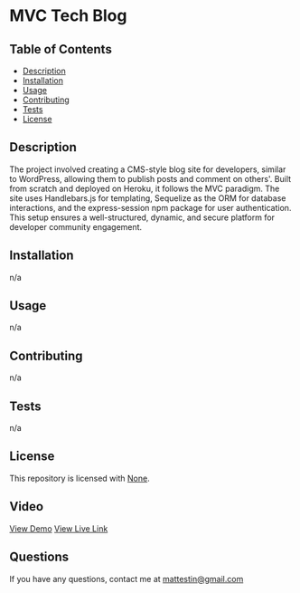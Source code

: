 # MVC Tech Blog

[//]: # (  [![License: None]&#40;https://img.shields.io/badge/license-Unlicense-blue.svg&#41;]&#40;http://unlicense.org/&#41;)
## Table of Contents
- [Description](#description)
- [Installation](#installation)
- [Usage](#usage)
- [Contributing](#contributing)
- [Tests](#tests)
- [License](#license)

## Description

The project involved creating a CMS-style blog site for developers, similar to WordPress, allowing them to publish posts and comment on others'. Built from scratch and deployed on Heroku, it follows the MVC paradigm. The site uses Handlebars.js for templating, Sequelize as the ORM for database interactions, and the express-session npm package for user authentication. This setup ensures a well-structured, dynamic, and secure platform for developer community engagement.

## Installation
n/a

## Usage
n/a

## Contributing 
n/a

## Tests 
n/a

## License 
This repository is licensed with [None](http://unlicense.org/).


## Video  
[View Demo]()
[View Live Link](https://mattestinb.github.io/cackle-14-crackle)

## Questions 
If you have any questions, contact me at [mattestin@gmail.com](mailto:mattestin@gmail.com)